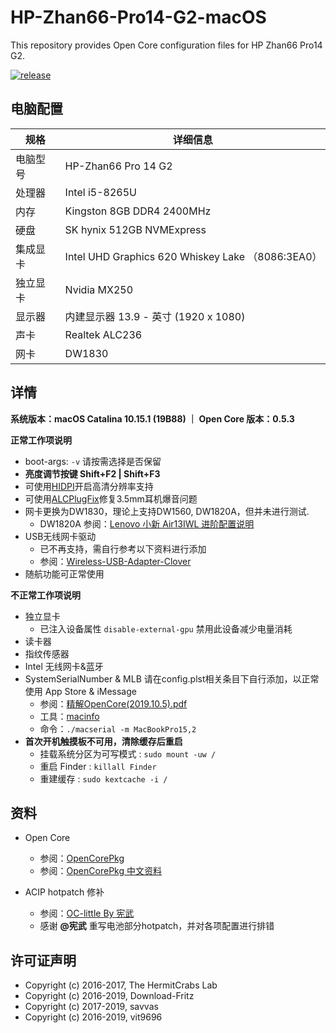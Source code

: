 # HP-Zhan66-Pro14-G2-macOS

This repository provides Open Core configuration files for HP Zhan66 Pro14 G2. 

[![release](https://img.shields.io/badge/下载-release-blue.svg)](https://github.com/chiccheung/HP-Zhan66-Pro14-G2-macOS/releases) 

## 电脑配置

| 规格     | 详细信息 |
| -------- | ---------------------------------------- |
| 电脑型号 | HP-Zhan66 Pro 14 G2 |
| 处理器 | Intel i5-8265U |
| 内存     | Kingston 8GB DDR4 2400MHz |
| 硬盘     | SK hynix 512GB NVMExpress |
| 集成显卡 | Intel UHD Graphics 620 Whiskey Lake （8086:3EA0） |
| 独立显卡 | Nvidia MX250 |
| 显示器   | 内建显示器 13.9 - 英寸 (1920 x 1080) |
| 声卡     | Realtek ALC236  |
| 网卡     | DW1830 |


## 详情

<b>系统版本：macOS Catalina 10.15.1 (19B88) ｜ Open Core 版本：0.5.3</b>

<b>正常工作项说明</b>

- boot-args: `-v` 请按需选择是否保留
- <b>亮度调节按键 Shift+F2 | Shift+F3</b>
- 可使用[HIDPI](https://github.com/chiccheung/HP-Zhan66-Pro14-G2-macOS/tree/master/HIDPI)开启高清分辨率支持
- 可使用[ALCPlugFix](https://github.com/chiccheung/HP-Zhan66-Pro14-G2-macOS/tree/master/ALCPlugFix)修复3.5mm耳机爆音问题
- 网卡更换为DW1830，理论上支持DW1560, DW1820A，但并未进行测试.
  - DW1820A 参阅：[Lenovo 小新 Air13IWL 进阶配置说明](https://github.com/daliansky/Lenovo-Air13-IWL-Hackintosh/blob/master/Advanced/ReadMe.md)
-  USB无线网卡驱动
   - 已不再支持，需自行参考以下资料进行添加
   - 参阅：[Wireless-USB-Adapter-Clover](https://github.com/chris1111/Wireless-USB-Adapter-Clover) 
- 随航功能可正常使用

<b>不正常工作项说明</b>

- 独立显卡
  - 已注入设备属性 `disable-external-gpu` 禁用此设备减少电量消耗
- 读卡器
- 指纹传感器
- Intel 无线网卡&蓝牙
- SystemSerialNumber & MLB 请在config.plst相关条目下自行添加，以正常使用 App Store & iMessage
  - 参阅：[精解OpenCore(2019.10.5).pdf](https://github.com/chiccheung/HP-Zhan66-Pro14-G2-macOS/tree/master/Docs/oc%E9%85%8D%E7%BD%AE%E5%B8%AE%E5%8A%A9%E8%AF%B4%E6%98%8E)
  - 工具：[macinfo](https://github.com/acidanthera/MacInfoPkg/releases)
  - 命令：`./macserial -m MacBookPro15,2`
- <b>首次开机触摸板不可用，清除缓存后重启</b>
  - 挂载系统分区为可写模式 : `sudo mount -uw /`
  - 重启 Finder : `killall Finder`
  - 重建缓存 : `sudo kextcache -i /`

## 资料

-  Open Core
   - 参阅：[OpenCorePkg](https://github.com/acidanthera/OpenCorePkg)
   - 参阅：[OpenCorePkg 中文资料](https://github.com/chiccheung/HP-Zhan66-Pro14-G2-macOS/tree/master/Docs)

-  ACIP hotpatch 修补
   - 参阅：[OC-little By 宪武](https://github.com/chiccheung/HP-Zhan66-Pro14-G2-macOS/tree/master/Docs/OC-%E9%83%A8%E4%BB%B6%E8%A1%A5%E4%B8%81)
   - 感谢 <b>@宪武</b> 重写电池部分hotpatch，并对各项配置进行排错

## 许可证声明

- Copyright (c) 2016-2017, The HermitCrabs Lab
- Copyright (c) 2016-2019, Download-Fritz
- Copyright (c) 2017-2019, savvas
- Copyright (c) 2016-2019, vit9696

